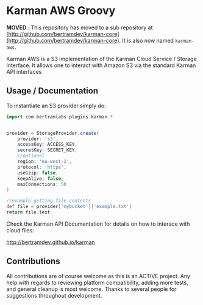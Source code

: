 Karman AWS Groovy
=================

**MOVED** : This repository has moved to a sub repository at [http://github.com/bertramdev/karman-core](http://github.com/bertramdev/karman-core). It is also now named `karman-aws`.

Karman AWS is a S3 implementation of the Karman Cloud Service / Storage Interface. It allows one to interact with Amazon S3 via the standard Karman API interfaces


Usage / Documentation
---------------------

To instantiate an S3 provider simply do:

```groovy
import com.bertramlabs.plugins.karman.*


provider = StorageProvider.create(
    provider: 's3',
    accessKey: ACCESS_KEY,
    secretKey: SECRET_KEY,
    //optional
    region: 'eu-west-1',
    protocol: 'https',
    useGzip: false,
    keepAlive: false,
    maxConnections: 50
)

//example getting file contents
def file = provider['mybucket']['example.txt']
return file.text
```


Check the Karman API Documentation for details on how to interace with cloud files:

http://bertramdev.github.io/karman


Contributions
-------------
All contributions are of course welcome as this is an ACTIVE project. Any help with regards to reviewing platform compatibility, adding more tests, and general cleanup is most welcome.
Thanks to several people for suggestions throughout development.